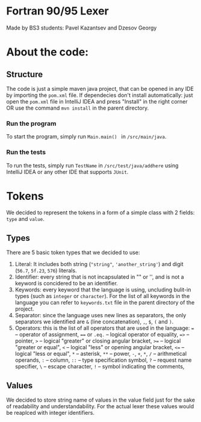 # Fortran 90/95 Lexer
Made by BS3 students:
Pavel Kazantsev and Dzesov Georgy
# About the code:
## Structure
The code is just a simple maven java project, that can be opened in any IDE by importing the `pom.xml` file.
If dependecies don't install automatically: 
just open the `pom.xml` file in IntelliJ IDEA and press "Install" in the right corner
OR 
use the command `mvn install` in the parent directory.
### Run the program
To start the program, simply run `Main.main() ` in `/src/main/java`.
### Run the tests
To run the tests, simply run `TestName` in `/src/test/java/addhere` using IntelliJ IDEA or any other IDE that supports `JUnit`.
# Tokens
We decided to represent the tokens in a form of a simple class with 2 fields: `type` and `value`.
## Types
There are 5 basic token types that we decided to use:
1) Literal: It includes both string (`"string"`, `'another_string'`) and digit (`56.7`, `5f.23`, `576`) literals. 
2) Identifier: every string that is not incapsulated in "" or '', and is not a keyword is concidered to be an identifier.
3) Keywords: every keyword that the language is using, uncluding bulit-in types (such as `integer` or `character`). For the list of all keywords in the language you can refer to `keywords.txt` file in the parent directory of the project.
4) Separator: since the language uses new lines as separators, the only separators  we identified are `&` (line concatenation), `,`, `$`,  `(` and `)`.
5) Operators: this is the list of all operators that are used in the language:
  `=` – operator of assignment,
  `==` or `.eq.` – logical operator of equality,
  `=>` – pointer,
  `>` – logical "greater" or closing angular bracket,
  `>=` – logical "greater or equal",
  `<` – logical "less" or opening angular bracket,
  `<=` – logical "less or equal",
  `*` – asterisk,
  `**` – power,
  `-`, `+`, `*`, `/` – arithmetical operands,
  `:` – column,
  `::` – type specification symbol,
  `?` – request name specifier,
  `\` – escape character,
  `!` – symbol indicating the comments,
  
## Values
We decided to store string name of values in the value field just for the sake of readability and understandability. For the actual lexer these values would be reaplced with integer identifiers.
  
  
  
